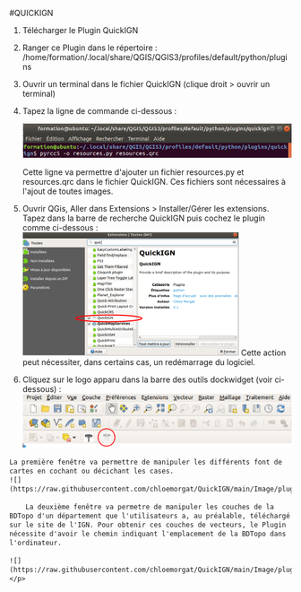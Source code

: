 
#QUICKIGN

1. Télécharger le Plugin QuickIGN 

2. Ranger ce Plugin dans le répertoire : /home/formation/.local/share/QGIS/QGIS3/profiles/default/python/plugins

3. Ouvrir un terminal dans le fichier QuickIGN (clique droit > ouvrir un terminal)

4.  Tapez la ligne de commande ci-dessous :

	![](https://raw.githubusercontent.com/chloemorgat/QuickIGN/main/Image/pyrcc5.png) 	

	Cette ligne va permettre d'ajouter un fichier resources.py et resources.qrc dans le fichier QuickIGN. Ces fichiers sont nécessaires à l'ajout de toutes images.

5. Ouvrir QGis, Aller dans Extensions > Installer/Gérer les extensions. Tapez dans la barre de recherche QuickIGN puis cochez le plugin comme ci-dessous :
	![](https://raw.githubusercontent.com/chloemorgat/QuickIGN/main/Image/quickign.png)
	Cette action peut nécessiter, dans certains cas, un redémarrage du logiciel.

6. Cliquez sur le logo apparu dans la barre des outils dockwidget (voir ci-dessous) :
![](https://raw.githubusercontent.com/chloemorgat/QuickIGN/main/Image/logo.png)
<p align="center">

	La première fenêtre va permettre de manipuler les différents font de cartes en cochant ou décichant les cases.
	![](https://raw.githubusercontent.com/chloemorgat/QuickIGN/main/Image/plugiin.png)
	
		La deuxième fenêtre va permetre de manipuler les couches de la BDTopo d'un département que l'utilisateurs a, au préalable, téléchargé sur le site de l'IGN. Pour obtenir ces couches de vecteurs, le Plugin nécessite d'avoir le chemin indiquant l'emplacement de la BDTopo dans l'ordinateur.
	
	![](https://raw.githubusercontent.com/chloemorgat/QuickIGN/main/Image/plugiiin*.png)
	</p>
	
	
